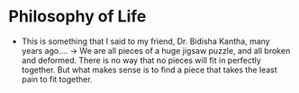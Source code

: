 # Philosophy of Life


- This is something that I said to my friend, Dr. Bidisha Kantha, many years ago....
    -> We are all pieces of a huge jigsaw puzzle, and all broken and deformed. There is no way that no pieces will fit in perfectly together. But what makes sense is to find a piece that takes the least pain to fit together.